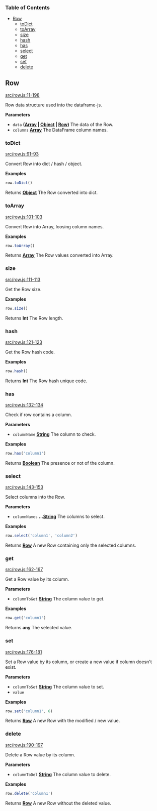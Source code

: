 <!-- Generated by documentation.js. Update this documentation by updating the source code. -->

### Table of Contents

-   [Row][1]
    -   [toDict][2]
    -   [toArray][3]
    -   [size][4]
    -   [hash][5]
    -   [has][6]
    -   [select][7]
    -   [get][8]
    -   [set][9]
    -   [delete][10]

## Row

[src/row.js:11-198][11]

Row data structure used into the dataframe-js.

**Parameters**

-   `data` **([Array][12] \| [Object][13] \| [Row][14])** The data of the Row.
-   `columns` **[Array][12]** The DataFrame column names.

### toDict

[src/row.js:91-93][15]

Convert Row into dict / hash / object.

**Examples**

```javascript
row.toDict()
```

Returns **[Object][13]** The Row converted into dict.

### toArray

[src/row.js:101-103][16]

Convert Row into Array, loosing column names.

**Examples**

```javascript
row.toArray()
```

Returns **[Array][12]** The Row values converted into Array.

### size

[src/row.js:111-113][17]

Get the Row size.

**Examples**

```javascript
row.size()
```

Returns **Int** The Row length.

### hash

[src/row.js:121-123][18]

Get the Row hash code.

**Examples**

```javascript
row.hash()
```

Returns **Int** The Row hash unique code.

### has

[src/row.js:132-134][19]

Check if row contains a column.

**Parameters**

-   `columnName` **[String][20]** The column to check.

**Examples**

```javascript
row.has('column1')
```

Returns **[Boolean][21]** The presence or not of the column.

### select

[src/row.js:143-153][22]

Select columns into the Row.

**Parameters**

-   `columnNames` **...[String][20]** The columns to select.

**Examples**

```javascript
row.select('column1', 'column2')
```

Returns **[Row][14]** A new Row containing only the selected columns.

### get

[src/row.js:162-167][23]

Get a Row value by its column.

**Parameters**

-   `columnToGet` **[String][20]** The column value to get.

**Examples**

```javascript
row.get('column1')
```

Returns **any** The selected value.

### set

[src/row.js:176-181][24]

Set a Row value by its column, or create a new value if column doesn't exist.

**Parameters**

-   `columnToSet` **[String][20]** The column value to set.
-   `value`  

**Examples**

```javascript
row.set('column1', 6)
```

Returns **[Row][14]** A new Row with the modified / new value.

### delete

[src/row.js:190-197][25]

Delete a Row value by its column.

**Parameters**

-   `columnToDel` **[String][20]** The column value to delete.

**Examples**

```javascript
row.delete('column1')
```

Returns **[Row][14]** A new Row without the deleted value.

[1]: #row

[2]: #todict

[3]: #toarray

[4]: #size

[5]: #hash

[6]: #has

[7]: #select

[8]: #get

[9]: #set

[10]: #delete

[11]: https://git@github.com/:Gmousse/dataframe-js/blob/153117a0ab1dc7e38f78ced97c6a1b6999bb8bd5/src/row.js#L11-L198 "Source code on GitHub"

[12]: https://developer.mozilla.org/docs/Web/JavaScript/Reference/Global_Objects/Array

[13]: https://developer.mozilla.org/docs/Web/JavaScript/Reference/Global_Objects/Object

[14]: #row

[15]: https://git@github.com/:Gmousse/dataframe-js/blob/153117a0ab1dc7e38f78ced97c6a1b6999bb8bd5/src/row.js#L91-L93 "Source code on GitHub"

[16]: https://git@github.com/:Gmousse/dataframe-js/blob/153117a0ab1dc7e38f78ced97c6a1b6999bb8bd5/src/row.js#L101-L103 "Source code on GitHub"

[17]: https://git@github.com/:Gmousse/dataframe-js/blob/153117a0ab1dc7e38f78ced97c6a1b6999bb8bd5/src/row.js#L111-L113 "Source code on GitHub"

[18]: https://git@github.com/:Gmousse/dataframe-js/blob/153117a0ab1dc7e38f78ced97c6a1b6999bb8bd5/src/row.js#L121-L123 "Source code on GitHub"

[19]: https://git@github.com/:Gmousse/dataframe-js/blob/153117a0ab1dc7e38f78ced97c6a1b6999bb8bd5/src/row.js#L132-L134 "Source code on GitHub"

[20]: https://developer.mozilla.org/docs/Web/JavaScript/Reference/Global_Objects/String

[21]: https://developer.mozilla.org/docs/Web/JavaScript/Reference/Global_Objects/Boolean

[22]: https://git@github.com/:Gmousse/dataframe-js/blob/153117a0ab1dc7e38f78ced97c6a1b6999bb8bd5/src/row.js#L143-L153 "Source code on GitHub"

[23]: https://git@github.com/:Gmousse/dataframe-js/blob/153117a0ab1dc7e38f78ced97c6a1b6999bb8bd5/src/row.js#L162-L167 "Source code on GitHub"

[24]: https://git@github.com/:Gmousse/dataframe-js/blob/153117a0ab1dc7e38f78ced97c6a1b6999bb8bd5/src/row.js#L176-L181 "Source code on GitHub"

[25]: https://git@github.com/:Gmousse/dataframe-js/blob/153117a0ab1dc7e38f78ced97c6a1b6999bb8bd5/src/row.js#L190-L197 "Source code on GitHub"

